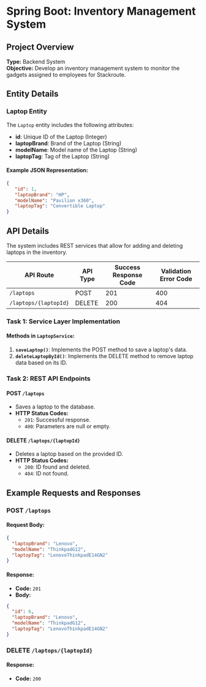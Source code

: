 # Spring Boot: Inventory Management System

## Project Overview

**Type:** Backend System  
**Objective:** Develop an inventory management system to monitor the gadgets assigned to employees for Stackroute.

## Entity Details

### Laptop Entity
The `Laptop` entity includes the following attributes:

- **id**: Unique ID of the Laptop (Integer)
- **laptopBrand**: Brand of the Laptop (String)
- **modelName**: Model name of the Laptop (String)
- **laptopTag**: Tag of the Laptop (String)

#### Example JSON Representation:
```json
{
   "id": 1,
   "laptopBrand": "HP",
   "modelName": "Pavilion x360",
   "laptopTag": "Convertible Laptop"
}
```

## API Details

The system includes REST services that allow for adding and deleting laptops in the inventory.

| API Route               | API Type | Success Response Code  | Validation Error Code  |
|-------------------------|----------|------------------------|------------------------|
| `/laptops`              | POST     | 201                    | 400                    |
| `/laptops/{laptopId}`   | DELETE   | 200                    | 404                    |

### Task 1: Service Layer Implementation

#### Methods in `LaptopService`:

1. **`saveLaptop()`**: Implements the POST method to save a laptop's data.
2. **`deleteLaptopById()`**: Implements the DELETE method to remove laptop data based on its ID.

### Task 2: REST API Endpoints

#### POST `/laptops`
- Saves a laptop to the database.
- **HTTP Status Codes:**
  - `201`: Successful response.
  - `400`: Parameters are null or empty.

#### DELETE `/laptops/{laptopId}`
- Deletes a laptop based on the provided ID.
- **HTTP Status Codes:**
  - `200`: ID found and deleted.
  - `404`: ID not found.

## Example Requests and Responses

### POST `/laptops`

#### Request Body:
```json
{
  "laptopBrand": "Lenovo",
  "modelName": "ThinkpadG12",
  "laptopTag": "LenovoThinkpadE14GN2"
}
```

#### Response:
- **Code:** `201`
- **Body:**
```json
{
  "id": 6,
  "laptopBrand": "Lenovo",
  "modelName": "ThinkpadG12",
  "laptopTag": "LenovoThinkpadE14GN2"
}
```

### DELETE `/laptops/{laptopId}`

#### Response:
- **Code:** `200`



